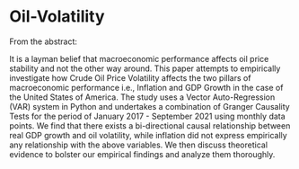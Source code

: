 # Oil-Volatility

From the abstract:

It is a layman belief that macroeconomic performance affects oil price stability and not the other
way around. This paper attempts to empirically investigate how Crude Oil Price Volatility affects
the two pillars of macroeconomic performance i.e., Inflation and GDP Growth in the case of the
United States of America. The study uses a Vector Auto-Regression (VAR) system in Python and
undertakes a combination of Granger Causality Tests for the period of January 2017 -
September 2021 using monthly data points. We find that there exists a bi-directional causal
relationship between real GDP growth and oil volatility, while inflation did not express
empirically any relationship with the above variables. We then discuss theoretical evidence to
bolster our empirical findings and analyze them thoroughly.

